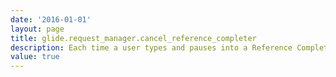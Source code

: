 ```yaml
---
date: '2016-01-01'
layout: page
title: glide.request_manager.cancel_reference_completer
description: Each time a user types and pauses into a Reference Completer, an AJAX request is sent to the server. If set to true, the request manager will cancel the previous Reference Completer transactions when a new one is received for the same form.
value: true
---
```

